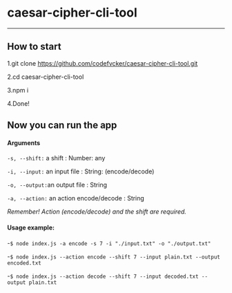 # caesar-cipher-cli-tool

---

## How to start

1.git clone https://github.com/codefvcker/caesar-cipher-cli-tool.git

2.cd caesar-cipher-cli-tool

3.npm i

4.Done!

## Now you can run the app

#### Arguments

`-s, --shift:` a shift : Number: any

`-i, --input:` an input file : String: (encode/decode)

`-o, --output:`an output file : String

`-a, --action:` an action encode/decode : String

_Remember! Action (encode/decode) and the shift are required._

#### Usage example:

-`$ node index.js -a encode -s 7 -i "./input.txt" -o "./output.txt"`

-`$ node index.js --action encode --shift 7 --input plain.txt --output encoded.txt`

-`$ node index.js --action decode --shift 7 --input decoded.txt --output plain.txt`
